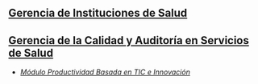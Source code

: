 ## [Gerencia de Instituciones de Salud](https://www.udes.edu.co/programas-de-posgrado/gerencia-de-instituciones-de-salud)    
## [Gerencia de la Calidad y Auditoría en Servicios de Salud](https://www.udes.edu.co/programas-de-posgrado/gerencia-de-la-calidad-y-auditoria-en-servicios-de-salud)    

 - [*Módulo Productividad Basada en TIC e Innovación*](https://www.evernote.com/l/ADRudiaeAZBFk5ORJdvQhAju9CVt1CQrUfM)
